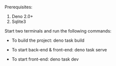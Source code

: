 Prerequisites:

1. Deno 2.0+
2. Sqlite3

Start two terminals and run the following commands:

- To build the project: deno task build

- To start back-end & front-end: deno task serve

- To start front-end: deno task dev
